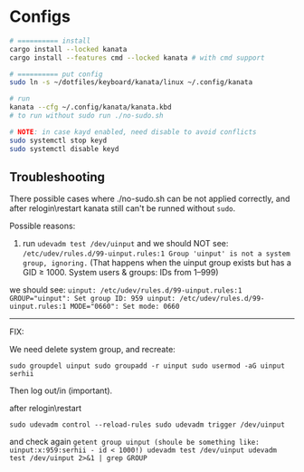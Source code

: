 # Configs

```bash
# ========== install
cargo install --locked kanata
cargo install --features cmd --locked kanata # with cmd support

# ========== put config
sudo ln -s ~/dotfiles/keyboard/kanata/linux ~/.config/kanata

# run
kanata --cfg ~/.config/kanata/kanata.kbd
# to run without sudo run ./no-sudo.sh

# NOTE: in case kayd enabled, need disable to avoid conflicts
sudo systemctl stop keyd
sudo systemctl disable keyd

```

## Troubleshooting

There possible cases where ./no-sudo.sh can be not applied correctly, and after relogin\restart
kanata still can't be runned without `sudo`.

Possible reasons:

1. run `udevadm test /dev/uinput` and we should NOT see:
   `/etc/udev/rules.d/99-uinput.rules:1 Group 'uinput' is not a system group, ignoring.` (That happens when the uinput group exists but has a GID ≥ 1000. System users & groups: IDs from 1–999)

we should see:
`uinput: /etc/udev/rules.d/99-uinput.rules:1 GROUP="uinput": Set group ID: 959
uinput: /etc/udev/rules.d/99-uinput.rules:1 MODE="0660": Set mode: 0660`

---

FIX:

We need delete system group, and recreate:

`sudo groupdel uinput
sudo groupadd -r uinput
sudo usermod -aG uinput serhii`

Then log out/in (important).

after relogin\restart

`sudo udevadm control --reload-rules
sudo udevadm trigger /dev/uinput`

and check again
`getent group uinput (shoule be something like: uinput:x:959:serhii - id < 1000!)
udevadm test /dev/uinput
udevadm test /dev/uinput 2>&1 | grep GROUP
`
